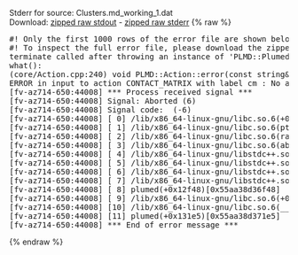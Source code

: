 Stderr for source:  Clusters.md_working_1.dat   
Download: [zipped raw stdout](Clusters.md_working_1.dat.plumed.stdout.txt.zip) - [zipped raw stderr](Clusters.md_working_1.dat.plumed.stderr.txt.zip) 
{% raw %}
<pre>
#! Only the first 1000 rows of the error file are shown below
#! To inspect the full error file, please download the zipped raw stderr file above
terminate called after throwing an instance of 'PLMD::Plumed::ExceptionError'
what():
(core/Action.cpp:240) void PLMD::Action::error(const string&) const
ERROR in input to action CONTACT_MATRIX with label cm : No atoms have been read in
[fv-az714-650:44008] *** Process received signal ***
[fv-az714-650:44008] Signal: Aborted (6)
[fv-az714-650:44008] Signal code:  (-6)
[fv-az714-650:44008] [ 0] /lib/x86_64-linux-gnu/libc.so.6(+0x42520)[0x7f2a61442520]
[fv-az714-650:44008] [ 1] /lib/x86_64-linux-gnu/libc.so.6(pthread_kill+0x12c)[0x7f2a614969fc]
[fv-az714-650:44008] [ 2] /lib/x86_64-linux-gnu/libc.so.6(raise+0x16)[0x7f2a61442476]
[fv-az714-650:44008] [ 3] /lib/x86_64-linux-gnu/libc.so.6(abort+0xd3)[0x7f2a614287f3]
[fv-az714-650:44008] [ 4] /lib/x86_64-linux-gnu/libstdc++.so.6(+0xa2b9e)[0x7f2a618a2b9e]
[fv-az714-650:44008] [ 5] /lib/x86_64-linux-gnu/libstdc++.so.6(+0xae20c)[0x7f2a618ae20c]
[fv-az714-650:44008] [ 6] /lib/x86_64-linux-gnu/libstdc++.so.6(+0xae277)[0x7f2a618ae277]
[fv-az714-650:44008] [ 7] /lib/x86_64-linux-gnu/libstdc++.so.6(__cxa_rethrow+0x4b)[0x7f2a618ae52b]
[fv-az714-650:44008] [ 8] plumed(+0x12f48)[0x55aa38d36f48]
[fv-az714-650:44008] [ 9] /lib/x86_64-linux-gnu/libc.so.6(+0x29d90)[0x7f2a61429d90]
[fv-az714-650:44008] [10] /lib/x86_64-linux-gnu/libc.so.6(__libc_start_main+0x80)[0x7f2a61429e40]
[fv-az714-650:44008] [11] plumed(+0x131e5)[0x55aa38d371e5]
[fv-az714-650:44008] *** End of error message ***
</pre>
{% endraw %}

